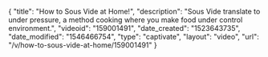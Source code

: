 {
    "title": "How to Sous Vide at Home!",
    "description": "Sous Vide translate to under pressure, a method cooking where you make food under control environment.",
    "videoid": "159001491",
    "date_created": "1523643735",
    "date_modified": "1546466754",
    "type": "captivate",
    "layout": "video",
    "url": "\/v\/how-to-sous-vide-at-home\/159001491"
}